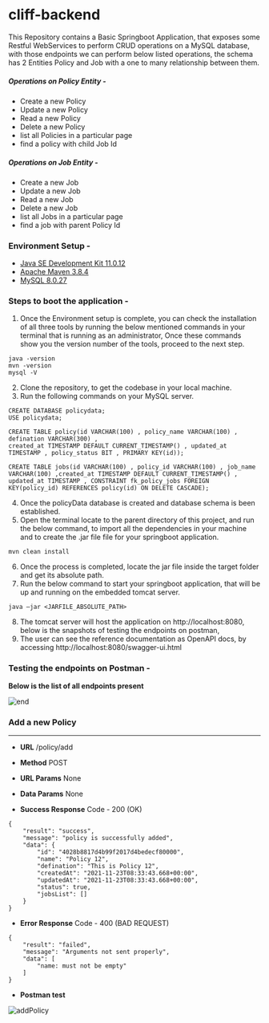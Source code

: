 # cliff-backend
This Repository contains a Basic Springboot Application, that exposes some Restful WebServices to perform CRUD operations on a MySQL database, with those endpoints we can perform below listed operations, the schema has 2 Entities Policy and Job with a one to many relationship between them.

##### Operations on Policy Entity - 
- Create a new Policy
- Update a new Policy
- Read a new Policy
- Delete a new Policy
- list all Policies in a particular page
- find a policy with child Job Id

##### Operations on Job Entity - 
- Create a new Job
- Update a new Job
- Read a new Job
- Delete a new Job
- list all Jobs in a particular page
- find a job with parent Policy Id


### Environment Setup -
- [Java SE Development Kit 11.0.12](https://www.oracle.com/in/java/technologies/javase/jdk11-archive-downloads.html)
- [Apache Maven 3.8.4](https://maven.apache.org/download.cgi)
- [MySQL 8.0.27](https://dev.mysql.com/downloads/installer/)

### Steps to boot the application -

1. Once the Environment setup is complete, you can check the installation of all three tools by running the below mentioned commands in your terminal that is running as an administrator, Once these commands show you the version number of the tools, proceed to the next step.
```
java -version
mvn -version
mysql -V
```
2. Clone the repository, to get the codebase in your local machine.
3. Run the following commands on your MySQL server.
```
CREATE DATABASE policydata;
USE policydata;

CREATE TABLE policy(id VARCHAR(100) , policy_name VARCHAR(100) , defination VARCHAR(300) ,
created_at TIMESTAMP DEFAULT CURRENT_TIMESTAMP() , updated_at TIMESTAMP , policy_status BIT , PRIMARY KEY(id));

CREATE TABLE jobs(id VARCHAR(100) , policy_id VARCHAR(100) , job_name VARCHAR(100) ,created_at TIMESTAMP DEFAULT CURRENT_TIMESTAMP() ,
updated_at TIMESTAMP , CONSTRAINT fk_policy_jobs FOREIGN KEY(policy_id) REFERENCES policy(id) ON DELETE CASCADE);
```
4. Once the policyData database is created and database schema is been established.
5. Open the terminal locate to the parent directory of this project, and run the below command, to import all the dependencies in your machine and to create the .jar file file for your springboot application.
```
mvn clean install
```
6. Once the process is completed, locate the jar file inside the target folder and get its absolute path.
7. Run the below command to start your springboot application, that will be up and running on the embedded tomcat server.
```
java –jar <JARFILE_ABSOLUTE_PATH> 
```
8. The tomcat server will host the application on http://localhost:8080, below is the snapshots of testing the endpoints on postman,
9. The user can see the reference documentation as OpenAPI docs, by accessing http://localhost:8080/swagger-ui.html


### Testing the endpoints on Postman -
**Below is the list of all endpoints present**

![end](https://user-images.githubusercontent.com/59005831/142983514-7fd05b0a-3091-4cd4-a8a0-ed8f8ac8c7d8.PNG)

### Add a new Policy
---------------------------------------------------------------------

- **URL**
/policy/add

- **Method**
POST

- **URL Params**
None

- **Data Params**
None

- **Success Response**
Code - 200 (OK)
```
{
    "result": "success",
    "message": "policy is successfully added",
    "data": {
        "id": "4028b8817d4b99f2017d4bedecf80000",
        "name": "Policy 12",
        "defination": "This is Policy 12",
        "createdAt": "2021-11-23T08:33:43.668+00:00",
        "updatedAt": "2021-11-23T08:33:43.668+00:00",
        "status": true,
        "jobsList": []
    }
}
```

- **Error Response**
Code - 400 (BAD REQUEST)
```
{
    "result": "failed",
    "message": "Arguments not sent properly",
    "data": [
        "name: must not be empty"
    ]
}
```

- **Postman test**

![addPolicy](https://user-images.githubusercontent.com/59005831/142992516-821f1d59-965b-4fd7-8132-82ba936fa4a9.PNG)




